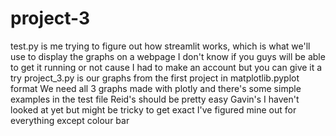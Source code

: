 # project-3
test.py is me trying to figure out how streamlit works, which is what we'll use to display the graphs on a webpage
I don't know if you guys will be able to get it running or not cause I had to make an account but you can give it a try
project_3.py is our graphs from the first project in matplotlib.pyplot format
We need all 3 graphs made with plotly and there's some simple examples in the test file
Reid's should be pretty easy
Gavin's I haven't looked at yet but might be tricky to get exact
I've figured mine out for everything except colour bar
